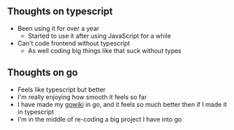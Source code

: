 ## Thoughts on typescript
* Been using it for over a year
    * Started to use it after using JavaScript for a while
* Can't code frontend without typescript
    * As well coding big things like that suck without types
## Thoughts on go
* Feels like typescript but better
* I'm really enjoying how smooth it feels so far
* I have made my [gowiki](https://github.com/yonikosiner/wiki-in-go) in go, and
  it feels so much better then if I made it in typescript
* I'm in the middle of re-coding a big project I have into go

